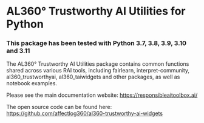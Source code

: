 # AL360° Trustworthy AI Utilities for Python

### This package has been tested with Python 3.7, 3.8, 3.9, 3.10 and 3.11

The AL360° Trustworthy AI Utilities package contains common functions shared across various RAI tools, including fairlearn, interpret-community, al360_trustworthyai, al360_taiwidgets and other packages, as well as notebook examples.

Please see the main documentation website:
https://responsibleaitoolbox.ai/

The open source code can be found here:
https://github.com/affectlog360/al360-trustworthy-ai-widgets
